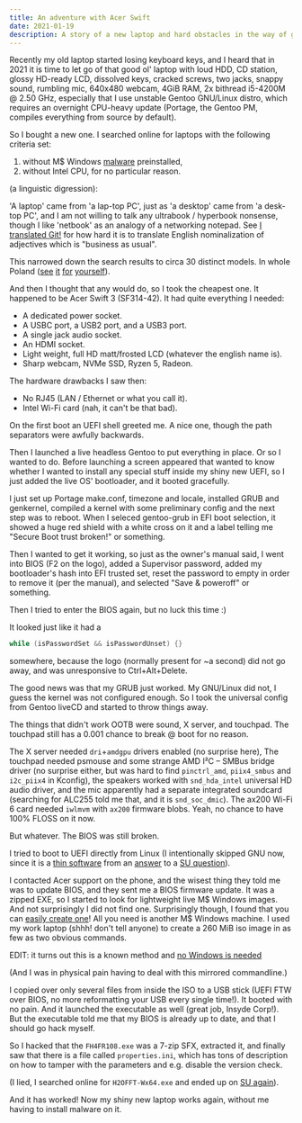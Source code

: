 ```yaml
---
title: An adventure with Acer Swift
date: 2021-01-19
description: A story of a new laptop and hard obstacles in the way of getting it to work
---
```


Recently my old laptop started losing keyboard keys,
and I heard that in 2021 it is time to let go of that good ol' laptop
with loud HDD, CD station, glossy HD-ready LCD, dissolved keys, cracked screws,
two jacks, snappy sound, rumbling mic, 640x480 webcam, 4GiB RAM,
2x bithread i5-4200M @ 2.50 GHz,
especially that I use unstable Gentoo GNU/Linux distro,
which requires an overnight CPU-heavy update
(Portage, the Gentoo PM, compiles everything from source by default).

So I bought a new one.
I searched online for laptops with the following criteria set:

1. without M$ Windows [malware](https://www.gnu.org/proprietary/malware-microsoft.html) preinstalled,
2. without Intel CPU, for no particular reason.

(a linguistic digression):

'A laptop' came from 'a lap-top PC',
just as 'a desktop' came from 'a desk-top PC',
and I am not willing to talk any ultrabook / hyperbook nonsense,
though I like 'netbook' as an analogy of a networking notepad.
See [I translated Git!](i-translated-git.md) for how hard it is
to translate English nominalization of adjectives which is "business as usual".

This narrowed down the search results to circa 30 distinct models.
In whole Poland ([see][mmkt] [it][nnet] [for][euro] [yourself][mxp]).

[mmkt]: https://mediamarkt.pl/komputery-i-tablety/laptopy-laptopy-2-w-1./procesor=amd,amd-ryzen-3,amd-ryzen-5,amd-ryzen-7,amd-ryzen-9&system-operacyjny=brak-systemu
[nnet]: https://www.neonet.pl/komputery/laptopy/f/18176-rodzaj-procesora:amd-ryzen-5,amd-ryzen-7/8183-system-operacyjny:brak.html
[euro]: https://www.euro.com.pl/laptopy-i-netbooki,rodzaj-procesora_3!amd,system-operacyjny_3!bez-systemu.bhtml
[mxp]: https://www.mediaexpert.pl/komputery-i-tablety/laptopy-i-ultrabooki/laptopy/system-operacyjny_chrome-os.brak-dos/procesor_amd-seria-e.amd-seria-a.amd-seria-3000.amd-ryzen-3.amd-ryzen-5.amd-ryzen-7.amd-ryzen-9.amd-ryzen-9-5900hx.amd-ryzen-7-5800h

And then I thought that any would do, so I took the cheapest one.
It happened to be Acer Swift 3 (SF314-42).
It had quite everything I needed:

- A dedicated power socket.
- A USBC port, a USB2 port, and a USB3 port.
- A single jack audio socket.
- An HDMI socket.
- Light weight, full HD matt/frosted LCD (whatever the english name is).
- Sharp webcam, NVMe SSD, Ryzen 5, Radeon.

The hardware drawbacks I saw then:

- No RJ45 (LAN / Ethernet or what you call it).
- Intel Wi-Fi card (nah, it can't be that bad).

On the first boot an UEFI shell greeted me.
A nice one, though the path separators were awfully backwards.

Then I launched a live headless Gentoo to put everything in place.
Or so I wanted to do.
Before launching a screen appeared that wanted to know
whether I wanted to install any special stuff inside my shiny new UEFI,
so I just added the live OS' bootloader, and it booted gracefully.

I just set up Portage make.conf, timezone and locale,
installed GRUB and genkernel,
compiled a kernel with some preliminary config
and the next step was to reboot.
When I seleced gentoo-grub in EFI boot selection,
it showed a huge red shield with a white cross on it
and a label telling me "Secure Boot trust broken!" or something.

Then I wanted to get it working, so just as the owner's manual said,
I went into BIOS (F2 on the logo), added a Supervisor password,
added my bootloader's hash into EFI trusted set, reset the password
to empty in order to remove it (per the manual), and selected
"Save & poweroff" or something.

Then I tried to enter the BIOS again, but no luck this time :)

It looked just like it had a
```c
while (isPasswordSet && isPasswordUnset) {}
```
somewhere, because the logo (normally present for ~a second) did not go away,
and was unresponsive to Ctrl+Alt+Delete.

The good news was that my GRUB just worked.
My GNU/Linux did not, I guess the kernel was not configured enough.
So I took the universal config from Gentoo liveCD
and started to throw things away.

The things that didn't work OOTB were sound, X server, and touchpad.
The touchpad still has a 0.001 chance to break \@ boot for no reason.

The X server needed `dri`+`amdgpu` drivers enabled (no surprise here),
The touchpad needed psmouse and some strange AMD I²C – SMBus bridge driver
(no surprise either, but was hard to find `pinctrl_amd`,
`piix4_smbus` and `i2c_piix4` in Kconfig),
the speakers worked with `snd_hda_intel` universal HD audio driver,
and the mic apparently had a separate integrated soundcard
(searching for ALC255 told me that, and it is `snd_soc_dmic`).
The ax200 Wi-Fi 6 card needed `iwlmvm` with `ax200` firmware blobs.
Yeah, no chance to have 100% FLOSS on it now.

But whatever. The BIOS was still broken.

I tried to boot to UEFI directly from Linux (I intentionally skipped GNU now,
since it is a [thin software] from an [answer] to a [SU question]).

[thin software]: https://github.com/adoakley/efi-boot-to-fw-ui
[answer]: https://superuser.com/a/1547985/400626
[SU question]: https://superuser.com/questions/519718/linux-on-uefi-how-to-reboot-to-the-uefi-setup-screen-like-windows-8-can

I contacted Acer support on the phone, and the wisest thing they told me
was to update BIOS, and they sent me a BIOS firmware update.
It was a zipped EXE,
so I started to look for lightweight live M$ Windows images.
And not surprisingly I did not find one.
Surprisingly though, I found that you can [easily create one][winpe]!
All you need is another M$ Windows machine.
I used my work laptop (shhh! don't tell anyone) to create a 260 MiB iso image
in as few as two obvious commands.

[winpe]: https://docs.microsoft.com/en-us/windows-hardware/manufacture/desktop/download-winpe--windows-pe

EDIT: it turns out this is a known method and [no Windows is needed][winpe-archwiki]

[winpe-archwiki]: https://wiki.archlinux.org/index.php/Windows_PE

(And I was in physical pain having to deal with this mirrored commandline.)

I copied over only several files from inside the ISO to a USB stick
(UEFI FTW over BIOS, no more reformatting your USB every single time!).
It booted with no pain.
And it launched the executable as well (great job, Insyde Corp!).
But the executable told me that my BIOS is already up to date,
and that I should go hack myself.

So I hacked that the `FH4FR108.exe` was a 7-zip SFX, extracted it,
and finally saw that there is a file called `properties.ini`,
which has tons of description on how to tamper with the parameters
and e.g. disable the version check.

(I lied, I searched online for `H2OFFT-Wx64.exe` and ended up on [SU again]).

[SU again]: https://superuser.com/questions/1496286/how-to-repair-a-broken-bios-setup-utility


And it has worked!
Now my shiny new laptop works again, without me having to install malware on it.
